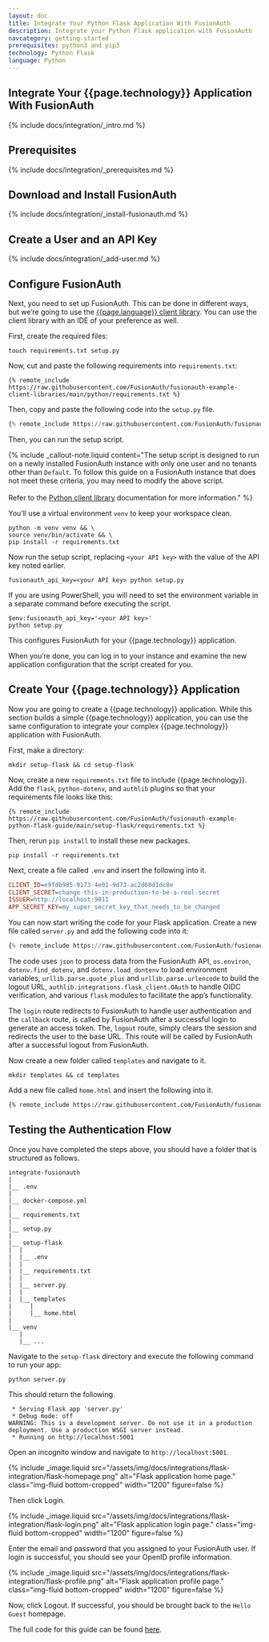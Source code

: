 ```yaml
---
layout: doc
title: Integrate Your Python Flask Application With FusionAuth
description: Integrate your Python Flask application with FusionAuth
navcategory: getting-started
prerequisites: python3 and pip3
technology: Python Flask
language: Python
---
```


## Integrate Your {{page.technology}} Application With FusionAuth

{% include docs/integration/_intro.md %}

## Prerequisites

{% include docs/integration/_prerequisites.md %}

## Download and Install FusionAuth

{% include docs/integration/_install-fusionauth.md %}

## Create a User and an API Key

{% include docs/integration/_add-user.md %}

## Configure FusionAuth

Next, you need to set up FusionAuth. This can be done in different ways, but we’re going to use the [{{page.language}} client library](/docs/v1/tech/client-libraries/python). You can use the client library with an IDE of your preference as well.

First, create the required files:

```shell
touch requirements.txt setup.py
```

Now, cut and paste the following requirements into `requirements.txt`:

```text
{% remote_include https://raw.githubusercontent.com/FusionAuth/fusionauth-example-client-libraries/main/python/requirements.txt %}
```

Then, copy and paste the following code into the `setup.py` file.

```python
{% remote_include https://raw.githubusercontent.com/FusionAuth/fusionauth-example-client-libraries/main/python/setup-flask.py %}
```

Then, you can run the setup script.

{% include _callout-note.liquid content="The setup script is designed to run on a newly installed FusionAuth instance with only one user and no tenants other than `Default`. To follow this guide on a FusionAuth instance that does not meet these criteria, you may need to modify the above script. <br><br> Refer to the [Python client library](/docs/v1/tech/client-libraries/python) documentation for more information." %}


You’ll use a virtual environment `venv` to keep your workspace clean.

```shell
python -m venv venv && \
source venv/bin/activate && \
pip install -r requirements.txt
```

Now run the setup script, replacing `<your API key>` with the value of the API key noted earlier.

```shell
fusionauth_api_key=<your API key> python setup.py
```

If you are using PowerShell, you will need to set the environment variable in a separate command before executing the script.

```shell
$env:fusionauth_api_key='<your API key>'
python setup.py
```

This configures FusionAuth for your {{page.technology}} application.

When you’re done, you can log in to your instance and examine the new application configuration that the script created for you.

## Create Your {{page.technology}} Application

Now you are going to create a {{page.technology}} application. While this section builds a simple {{page.technology}} application, you can use the same configuration to integrate your complex {{page.technology}} application with FusionAuth.

First, make a directory:

```shell
mkdir setup-flask && cd setup-flask
```

Now, create a new `requirements.txt` file to include {{page.technology}}. Add the `flask`, `python-dotenv`, and `authlib` plugins so that your requirements file looks like this:

```text
{% remote_include https://raw.githubusercontent.com/FusionAuth/fusionauth-example-python-flask-guide/main/setup-flask/requirements.txt %}
```

Then, rerun `pip install` to install these new packages.

```shell
pip install -r requirements.txt
```

Next, create a file called `.env` and insert the following into it.

```ini
CLIENT_ID=e9fdb985-9173-4e01-9d73-ac2d60d1dc8e
CLIENT_SECRET=change-this-in-production-to-be-a-real-secret
ISSUER=http://localhost:9011
APP_SECRET_KEY=my_super_secret_key_that_needs_to_be_changed
```

You can now start writing the code for your Flask application. Create a new file called `server.py` and add the following code into it:

```python
{% remote_include https://raw.githubusercontent.com/FusionAuth/fusionauth-example-python-flask-guide/main/setup-flask/server.py %}
```

The code uses `json` to process data from the FusionAuth API, `os.environ`, `dotenv.find_dotenv`, and `dotenv.load_dontenv` to load environment variables, `urllib.parse.quote_plus` and `urllib.parse.urlencode` to build the logout URL, `authlib.integrations.flask_client.OAuth` to handle OIDC verification, and various `flask` modules to facilitate the app’s functionality.

The `login` route redirects to FusionAuth to handle user authentication and the `callback` route, is called by FusionAuth after a successful login to generate an access token.
The, `logout` route, simply clears the session and redirects the user to the base URL. This route will be called by FusionAuth after a successful logout from FusionAuth.

Now create a new folder called `templates` and navigate to it.

```shell
mkdir templates && cd templates
```

Add a new file called `home.html` and insert the following into it.


```html
{% remote_include https://raw.githubusercontent.com/FusionAuth/fusionauth-example-python-flask-guide/main/setup-flask/templates/home.html %}
```


## Testing the Authentication Flow

Once you have completed the steps above, you should have a folder that is structured as follows.

```
integrate-fusionauth
|
|__ .env
|
|__ docker-compose.yml
|
|__ requirements.txt
|
|__ setup.py
|
|__ setup-flask
|  |
|  |__ .env
|  |
|  |__ requirements.txt
|  |
|  |__ server.py
|  |
|  |__ templates
|     |
|     |__ home.html
|
|__ venv
   |
   |__ ...
```

Navigate to the `setup-flask` directory and execute the following command to run your app:

```shell
python server.py
```

This should return the following.

```
 * Serving Flask app 'server.py'
 * Debug mode: off
WARNING: This is a development server. Do not use it in a production deployment. Use a production WSGI server instead.
 * Running on http://localhost:5001
```

Open an incognito window and navigate to `http://localhost:5001`.

{% include _image.liquid src="/assets/img/docs/integrations/flask-integration/flask-homepage.png" alt="Flask application home page." class="img-fluid bottom-cropped" width="1200" figure=false %}


Then click <span class="uielement">Login</span>.

{% include _image.liquid src="/assets/img/docs/integrations/flask-integration/flask-login.png" alt="Flask application login page." class="img-fluid bottom-cropped" width="1200" figure=false %}

Enter the <span class="field">email</span> and <span class="field">password</span> that you assigned to your FusionAuth user. If login is successful, you should see your OpenID profile information.

{% include _image.liquid src="/assets/img/docs/integrations/flask-integration/flask-profile.png" alt="Flask application profile page." class="img-fluid bottom-cropped" width="1200" figure=false %}

Now, click <span class="uielement">Logout</span>. If successful, you should be brought back to the `Hello Guest` homepage.

The full code for this guide can be found [here](https://github.com/FusionAuth/fusionauth-example-python-flask-guide).
